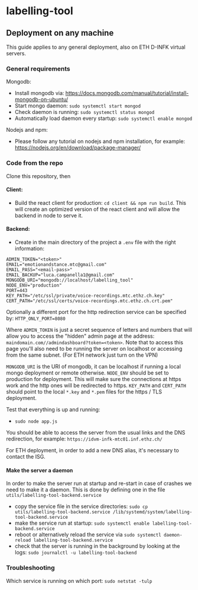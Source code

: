 # labelling-tool


## Deployment on any machine
This guide applies to any general deployment, also on ETH D-INFK virtual servers.
### General requirements
Mongodb:
- Install mongodb via: https://docs.mongodb.com/manual/tutorial/install-mongodb-on-ubuntu/ 
- Start mongo daemon: `sudo systemctl start mongod`
- Check daemon is running: `sudo systemctl status mongod`
- Automatically load daemon every startup: `sudo systemctl enable mongod`

Nodejs and npm:
- Please follow any tutorial on nodejs and npm installation, for example:
https://nodejs.org/en/download/package-manager/

### Code from the repo
Clone this repository, then 

#### Client:
- Build the react client for production: `cd client && npm run build`. This
will create an optimized version of the react client and will allow the 
backend in node to serve it.

#### Backend:
- Create in the main directory of the project a `.env` file with the right information:
```
ADMIN_TOKEN="<token>"
EMAIL="emotionandstance.mtc@gmail.com"
EMAIL_PASS="<email-pass>"
EMAIL_BACKUP="luca.campanella1@gmail.com"
MONGODB_URI="mongodb://localhost/labelling_tool"
NODE_ENV="production"
PORT=443
KEY_PATH="/etc/ssl/private/voice-recordings.mtc.ethz.ch.key"
CERT_PATH="/etc/ssl/certs/voice-recordings.mtc.ethz.ch.crt.pem"
```
Optionally a different port for the http redirection service can be specified by: `HTTP_ONLY_PORT=8080`

Where `ADMIN_TOKEN` is just a secret sequence of letters and numbers that will
allow you to access the "hidden" admin page at the address: `maindomain.com//admindashboard?token=<token>`. Note
that to access this page you'll also need to be running the server on localhost or
accessing from the same subnet. (For ETH network just turn on the VPN)

`MONGODB_URI` is the URI of mongodb, it can be localhost if running a local
mongo deployment or remote otherwise.
`NODE_ENV` should be set to production for deployment. This will make sure
the connections at https work and the http ones will be redirected to https.
`KEY_PATH` and `CERT_PATH` should point to the local `*.key` and `*.pem` files
for the https / TLS deployment.

Test that everything is up and running:
- `sudo node app.js`

You should be able to access the server from the usual links and the DNS redirection, 
for example: `https://idvm-infk-mtc01.inf.ethz.ch/ `

For ETH deployment, in order to add a new DNS alias, it's necessary to contact the ISG.

#### Make the server a daemon
In order to make the server run at startup and re-start in case of crashes we need
to make it a daemon. This is done by defining one in the file `utils/labelling-tool-backend.service`
- copy the service file in the service directories: `sudo cp utils/labelling-tool-backend.service /lib/systemd/system/labelling-tool-backend.service`
- make the service run at startup: `sudo systemctl enable labelling-tool-backend.service`
- reboot or alternatively reload the service via `sudo systemctl daemon-reload labelling-tool-backend.service`
- check that the server is running in the background by looking at the logs: `sudo journalctl -u labelling-tool-backend`


### Troubleshooting
Which service is running on which port: `sudo netstat -tulp` 